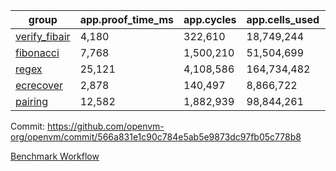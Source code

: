 | group | app.proof_time_ms | app.cycles | app.cells_used | leaf.proof_time_ms | leaf.cycles | leaf.cells_used |
| -- | -- | -- | -- | -- | -- | -- |
| [verify_fibair](https://github.com/openvm-org/openvm/blob/benchmark-results/benchmarks-pr/2043/verify_fibair-566a831e1c90c784e5ab5e9873dc97fb05c778b8.md) | 4,180 |  322,610 |  18,749,244 |- | - | - |
| [fibonacci](https://github.com/openvm-org/openvm/blob/benchmark-results/benchmarks-pr/2043/fibonacci-566a831e1c90c784e5ab5e9873dc97fb05c778b8.md) | 7,768 |  1,500,210 |  51,504,699 |- | - | - |
| [regex](https://github.com/openvm-org/openvm/blob/benchmark-results/benchmarks-pr/2043/regex-566a831e1c90c784e5ab5e9873dc97fb05c778b8.md) | 25,121 |  4,108,586 |  164,734,482 |- | - | - |
| [ecrecover](https://github.com/openvm-org/openvm/blob/benchmark-results/benchmarks-pr/2043/ecrecover-566a831e1c90c784e5ab5e9873dc97fb05c778b8.md) | 2,878 |  140,497 |  8,866,722 |- | - | - |
| [pairing](https://github.com/openvm-org/openvm/blob/benchmark-results/benchmarks-pr/2043/pairing-566a831e1c90c784e5ab5e9873dc97fb05c778b8.md) | 12,582 |  1,882,939 |  98,844,261 |- | - | - |


Commit: https://github.com/openvm-org/openvm/commit/566a831e1c90c784e5ab5e9873dc97fb05c778b8

[Benchmark Workflow](https://github.com/openvm-org/openvm/actions/runs/17186301152)
